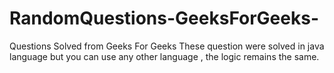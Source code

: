 # RandomQuestions-GeeksForGeeks-
Questions Solved from Geeks For Geeks 
These question were solved in java language but you can use any other language , the logic remains the same.
